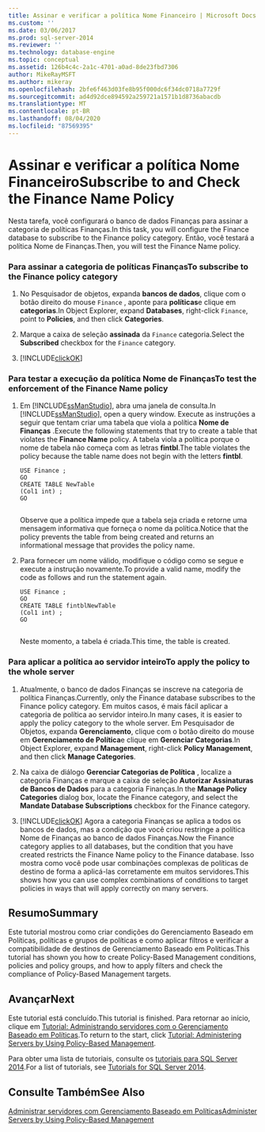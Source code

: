 ```yaml
---
title: Assinar e verificar a política Nome Financeiro | Microsoft Docs
ms.custom: ''
ms.date: 03/06/2017
ms.prod: sql-server-2014
ms.reviewer: ''
ms.technology: database-engine
ms.topic: conceptual
ms.assetid: 126b4c4c-2a1c-4701-a0ad-8de23fbd7306
author: MikeRayMSFT
ms.author: mikeray
ms.openlocfilehash: 2bfe6f463d03fe8b95f000dc6f34dc0718a7729f
ms.sourcegitcommit: ad4d92dce894592a259721a1571b1d8736abacdb
ms.translationtype: MT
ms.contentlocale: pt-BR
ms.lasthandoff: 08/04/2020
ms.locfileid: "87569395"
---
```

# <a name="subscribe-to-and-check-the-finance-name-policy"></a><span data-ttu-id="ebecd-102">Assinar e verificar a política Nome Financeiro</span><span class="sxs-lookup"><span data-stu-id="ebecd-102">Subscribe to and Check the Finance Name Policy</span></span>
  <span data-ttu-id="ebecd-103">Nesta tarefa, você configurará o banco de dados Finanças para assinar a categoria de políticas Finanças.</span><span class="sxs-lookup"><span data-stu-id="ebecd-103">In this task, you will configure the Finance database to subscribe to the Finance policy category.</span></span> <span data-ttu-id="ebecd-104">Então, você testará a política Nome de Finanças.</span><span class="sxs-lookup"><span data-stu-id="ebecd-104">Then, you will test the Finance Name policy.</span></span>  
  
### <a name="to-subscribe-to-the-finance-policy-category"></a><span data-ttu-id="ebecd-105">Para assinar a categoria de políticas Finanças</span><span class="sxs-lookup"><span data-stu-id="ebecd-105">To subscribe to the Finance policy category</span></span>  
  
1.  <span data-ttu-id="ebecd-106">No Pesquisador de objetos, expanda **bancos de dados**, clique com o botão direito do mouse `Finance` , aponte para **políticas**e clique em **categorias**.</span><span class="sxs-lookup"><span data-stu-id="ebecd-106">In Object Explorer, expand **Databases**, right-click `Finance`, point to **Policies**, and then click **Categories**.</span></span>  
  
2.  <span data-ttu-id="ebecd-107">Marque a caixa de seleção **assinada** da `Finance` categoria.</span><span class="sxs-lookup"><span data-stu-id="ebecd-107">Select the **Subscribed** checkbox for the `Finance` category.</span></span>  
  
3.  [!INCLUDE[clickOK](../../includes/clickok-md.md)]  
  
### <a name="to-test-the-enforcement-of-the-finance-name-policy"></a><span data-ttu-id="ebecd-108">Para testar a execução da política Nome de Finanças</span><span class="sxs-lookup"><span data-stu-id="ebecd-108">To test the enforcement of the Finance Name policy</span></span>  
  
1.  <span data-ttu-id="ebecd-109">Em [!INCLUDE[ssManStudio](../../includes/ssmanstudio-md.md)], abra uma janela de consulta.</span><span class="sxs-lookup"><span data-stu-id="ebecd-109">In [!INCLUDE[ssManStudio](../../includes/ssmanstudio-md.md)], open a query window.</span></span> <span data-ttu-id="ebecd-110">Execute as instruções a seguir que tentam criar uma tabela que viola a política **Nome de Finanças** .</span><span class="sxs-lookup"><span data-stu-id="ebecd-110">Execute the following statements that try to create a table that violates the **Finance Name** policy.</span></span> <span data-ttu-id="ebecd-111">A tabela viola a política porque o nome de tabela não começa com as letras **fintbl**.</span><span class="sxs-lookup"><span data-stu-id="ebecd-111">The table violates the policy because the table name does not begin with the letters **fintbl**.</span></span>  
  
    ```  
    USE Finance ;  
    GO  
    CREATE TABLE NewTable  
    (Col1 int) ;  
    GO  
  
    ```  
  
     <span data-ttu-id="ebecd-112">Observe que a política impede que a tabela seja criada e retorne uma mensagem informativa que forneça o nome da política.</span><span class="sxs-lookup"><span data-stu-id="ebecd-112">Notice that the policy prevents the table from being created and returns an informational message that provides the policy name.</span></span>  
  
2.  <span data-ttu-id="ebecd-113">Para fornecer um nome válido, modifique o código como se segue e execute a instrução novamente.</span><span class="sxs-lookup"><span data-stu-id="ebecd-113">To provide a valid name, modify the code as follows and run the statement again.</span></span>  
  
    ```  
    USE Finance ;  
    GO  
    CREATE TABLE fintblNewTable  
    (Col1 int) ;  
    GO  
  
    ```  
  
     <span data-ttu-id="ebecd-114">Neste momento, a tabela é criada.</span><span class="sxs-lookup"><span data-stu-id="ebecd-114">This time, the table is created.</span></span>  
  
### <a name="to-apply-the-policy-to-the-whole-server"></a><span data-ttu-id="ebecd-115">Para aplicar a política ao servidor inteiro</span><span class="sxs-lookup"><span data-stu-id="ebecd-115">To apply the policy to the whole server</span></span>  
  
1.  <span data-ttu-id="ebecd-116">Atualmente, o banco de dados Finanças se inscreve na categoria de política Finanças.</span><span class="sxs-lookup"><span data-stu-id="ebecd-116">Currently, only the Finance database subscribes to the Finance policy category.</span></span> <span data-ttu-id="ebecd-117">Em muitos casos, é mais fácil aplicar a categoria de política ao servidor inteiro.</span><span class="sxs-lookup"><span data-stu-id="ebecd-117">In many cases, it is easier to apply the policy category to the whole server.</span></span> <span data-ttu-id="ebecd-118">Em Pesquisador de Objetos, expanda **Gerenciamento**, clique com o botão direito do mouse em **Gerenciamento de Política**e clique em **Gerenciar Categorias**.</span><span class="sxs-lookup"><span data-stu-id="ebecd-118">In Object Explorer, expand **Management**, right-click **Policy Management**, and then click **Manage Categories**.</span></span>  
  
2.  <span data-ttu-id="ebecd-119">Na caixa de diálogo **Gerenciar Categorias de Política** , localize a categoria Finanças e marque a caixa de seleção **Autorizar Assinaturas de Bancos de Dados** para a categoria Finanças.</span><span class="sxs-lookup"><span data-stu-id="ebecd-119">In the **Manage Policy Categories** dialog box, locate the Finance category, and select the **Mandate Database Subscriptions** checkbox for the Finance category.</span></span>  
  
3.  [!INCLUDE[clickOK](../../includes/clickok-md.md)] <span data-ttu-id="ebecd-120">Agora a categoria Finanças se aplica a todos os bancos de dados, mas a condição que você criou restringe a política Nome de Finanças ao banco de dados Finanças.</span><span class="sxs-lookup"><span data-stu-id="ebecd-120">Now the Finance category applies to all databases, but the condition that you have created restricts the Finance Name policy to the Finance database.</span></span> <span data-ttu-id="ebecd-121">Isso mostra como você pode usar combinações complexas de políticas de destino de forma a aplicá-las corretamente em muitos servidores.</span><span class="sxs-lookup"><span data-stu-id="ebecd-121">This shows how you can use complex combinations of conditions to target policies in ways that will apply correctly on many servers.</span></span>  
  
## <a name="summary"></a><span data-ttu-id="ebecd-122">Resumo</span><span class="sxs-lookup"><span data-stu-id="ebecd-122">Summary</span></span>  
 <span data-ttu-id="ebecd-123">Este tutorial mostrou como criar condições do Gerenciamento Baseado em Políticas, políticas e grupos de políticas e como aplicar filtros e verificar a compatibilidade de destinos de Gerenciamento Baseado em Políticas.</span><span class="sxs-lookup"><span data-stu-id="ebecd-123">This tutorial has shown you how to create Policy-Based Management conditions, policies and policy groups, and how to apply filters and check the compliance of Policy-Based Management targets.</span></span>  
  
## <a name="next"></a><span data-ttu-id="ebecd-124">Avançar</span><span class="sxs-lookup"><span data-stu-id="ebecd-124">Next</span></span>  
 <span data-ttu-id="ebecd-125">Este tutorial está concluído.</span><span class="sxs-lookup"><span data-stu-id="ebecd-125">This tutorial is finished.</span></span> <span data-ttu-id="ebecd-126">Para retornar ao início, clique em [Tutorial: Administrando servidores com o Gerenciamento Baseado em Políticas](tutorial-administering-servers-by-using-policy-based-management.md).</span><span class="sxs-lookup"><span data-stu-id="ebecd-126">To return to the start, click [Tutorial: Administering Servers by Using Policy-Based Management](tutorial-administering-servers-by-using-policy-based-management.md).</span></span>  
  
 <span data-ttu-id="ebecd-127">Para obter uma lista de tutoriais, consulte os [tutoriais para SQL Server 2014](../../tutorials/tutorials-for-sql-server-2014.md).</span><span class="sxs-lookup"><span data-stu-id="ebecd-127">For a list of tutorials, see [Tutorials for SQL Server 2014](../../tutorials/tutorials-for-sql-server-2014.md).</span></span>  
  
## <a name="see-also"></a><span data-ttu-id="ebecd-128">Consulte Também</span><span class="sxs-lookup"><span data-stu-id="ebecd-128">See Also</span></span>  
 [<span data-ttu-id="ebecd-129">Administrar servidores com Gerenciamento Baseado em Políticas</span><span class="sxs-lookup"><span data-stu-id="ebecd-129">Administer Servers by Using Policy-Based Management</span></span>](administer-servers-by-using-policy-based-management.md)  
  
  
